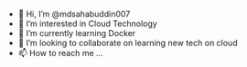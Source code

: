 - 👋 Hi, I’m @mdsahabuddin007
- 👀 I’m interested in Cloud Technology
- 🌱 I’m currently learning Docker
- 💞️ I’m looking to collaborate on learning new tech on cloud
- 📫 How to reach me ...

<!---
mdsahabuddin007/mdsahabuddin007 is a ✨ special ✨ repository because its `README.md` (this file) appears on your GitHub profile.
You can click the Preview link to take a look at your changes.
--->
